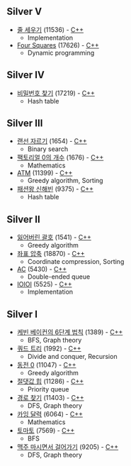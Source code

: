 ## Silver V
* [줄 세우기](https://www.acmicpc.net/problem/11536) (11536) - [C++](https://github.com/nbsp1221/algorithm/blob/master/algorithm-challenges/baekjoon-online-judge/challenges/11000/11536.cpp)
  - Implementation
* [Four Squares](https://www.acmicpc.net/problem/17626) (17626) - [C++](https://github.com/nbsp1221/algorithm/blob/master/algorithm-challenges/baekjoon-online-judge/challenges/17000/17626.cpp)
  - Dynamic programming
## Silver IV
* [비밀번호 찾기](https://www.acmicpc.net/problem/17219) (17219) - [C++](https://github.com/nbsp1221/algorithm/blob/master/algorithm-challenges/baekjoon-online-judge/challenges/17000/17219.cpp)
  - Hash table
## Silver III
* [랜선 자르기](https://www.acmicpc.net/problem/1654) (1654) - [C++](https://github.com/nbsp1221/algorithm/blob/master/algorithm-challenges/baekjoon-online-judge/challenges/1000/1654.cpp)
  - Binary search
* [팩토리얼 0의 개수](https://www.acmicpc.net/problem/1676) (1676) - [C++](https://github.com/nbsp1221/algorithm/blob/master/algorithm-challenges/baekjoon-online-judge/challenges/1000/1676.cpp)
  - Mathematics
* [ATM](https://www.acmicpc.net/problem/11399) (11399) - [C++](https://github.com/nbsp1221/algorithm/blob/master/algorithm-challenges/baekjoon-online-judge/challenges/11000/11399.cpp)
  - Greedy algorithm, Sorting
* [패션왕 신해빈](https://www.acmicpc.net/problem/9375) (9375) - [C++](https://github.com/nbsp1221/algorithm/blob/master/algorithm-challenges/baekjoon-online-judge/challenges/9000/9375.cpp)
  - Hash table
## Silver II
* [잃어버린 괄호](https://www.acmicpc.net/problem/1541) (1541) - [C++](https://github.com/nbsp1221/algorithm/blob/master/algorithm-challenges/baekjoon-online-judge/challenges/1000/1541.cpp)
  - Greedy algorithm
* [좌표 압축](https://www.acmicpc.net/problem/18870) (18870) - [C++](https://github.com/nbsp1221/algorithm/blob/master/algorithm-challenges/baekjoon-online-judge/challenges/18000/18870.cpp)
  - Coordinate compression, Sorting
* [AC](https://www.acmicpc.net/problem/5430) (5430) - [C++](https://github.com/nbsp1221/algorithm/blob/master/algorithm-challenges/baekjoon-online-judge/challenges/5000/5430.cpp)
  - Double-ended queue
* [IOIOI](https://www.acmicpc.net/problem/5525) (5525) - [C++](https://github.com/nbsp1221/algorithm/blob/master/algorithm-challenges/baekjoon-online-judge/challenges/5000/5525.cpp)
  - Implementation
## Silver I
* [케빈 베이컨의 6단계 법칙](https://www.acmicpc.net/problem/1389) (1389) - [C++](https://github.com/nbsp1221/algorithm/blob/master/algorithm-challenges/baekjoon-online-judge/challenges/1000/1389.cpp)
  - BFS, Graph theory
* [쿼드 트리](https://www.acmicpc.net/problem/1992) (1992) - [C++](https://github.com/nbsp1221/algorithm/blob/master/algorithm-challenges/baekjoon-online-judge/challenges/1000/1992.cpp)
  - Divide and conquer, Recursion
* [동전 0](https://www.acmicpc.net/problem/11047) (11047) - [C++](https://github.com/nbsp1221/algorithm/blob/master/algorithm-challenges/baekjoon-online-judge/challenges/11000/11047.cpp)
  - Greedy algorithm
* [절댓값 힙](https://www.acmicpc.net/problem/11286) (11286) - [C++](https://github.com/nbsp1221/algorithm/blob/master/algorithm-challenges/baekjoon-online-judge/challenges/11000/11286.cpp)
  - Priority queue
* [경로 찾기](https://www.acmicpc.net/problem/11403) (11403) - [C++](https://github.com/nbsp1221/algorithm/blob/master/algorithm-challenges/baekjoon-online-judge/challenges/11000/11403.cpp)
  - DFS, Graph theory
* [카잉 달력](https://www.acmicpc.net/problem/6064) (6064) - [C++](https://github.com/nbsp1221/algorithm/blob/master/algorithm-challenges/baekjoon-online-judge/challenges/6000/6064.cpp)
  - Mathematics
* [토마토](https://www.acmicpc.net/problem/7569) (7569) - [C++](https://github.com/nbsp1221/algorithm/blob/master/algorithm-challenges/baekjoon-online-judge/challenges/7000/7569.cpp)
  - BFS
* [맥주 마시면서 걸어가기](https://www.acmicpc.net/problem/9205) (9205) - [C++](https://github.com/nbsp1221/algorithm/blob/master/algorithm-challenges/baekjoon-online-judge/challenges/9000/9205.cpp)
  - DFS, Graph theory
